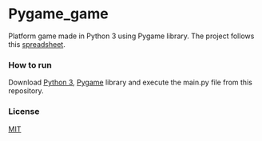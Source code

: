 # Pygame_game
Platform game made in Python 3 using Pygame library. The project follows this [spreadsheet](planning.xlsx).

### How to run
Download [Python 3](https://www.python.org/downloads/), [Pygame](https://www.pygame.org/wiki/GettingStarted) library and execute the main.py file from this repository.

### License
[MIT](LICENSE)
